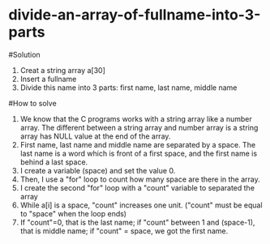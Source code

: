 # divide-an-array-of-fullname-into-3-parts

#Solution
1. Creat a string array a[30]
2. Insert a fullname
3. Divide this name into 3 parts: first name, last name, middle name

#How to solve
1. We know that the C programs works with a string array like a number array. The different between a string array and number array is a string array has NULL value at the end of the array.
2. First name, last name and middle name are separated by a space. The last name is a word which is front of a first space, and the first name is behind a last space.
3. I create a variable (space) and set the value 0.
4. Then, I use a "for" loop to count how many space are there in the array.
5. I create the second "for" loop with a "count" variable to separated the array
6. While a[i] is a space, "count" increases one unit. ("count" must be equal to "space" when the loop ends)
7. If "count"=0, that is the last name; if "count" between 1 and (space-1), that is middle name; if "count" = space, we got the first name.
